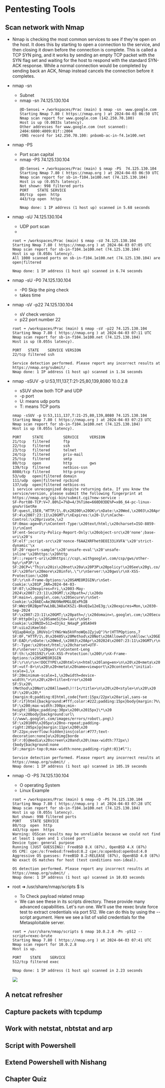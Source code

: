 # Pentesting Tools
## Scan network with Nmap
- Nmap is checking the most common services to see if they're open on the host. It does this by starting to open a connection to the service, and then closing it down before the connection is complete. This is called a TCP SYN ping, and it works by sending an empty TCP packet with the SYN flag set and waiting for the host to respond with the standard SYN-ACK response. While a normal connection would be completed by sending back an ACK, Nmap instead cancels the connection before it completes.
- nmap -sn
    - Subnet
    - nmap -sn 74.125.130.104
        ```
        @D-Sensei ➜ /workspaces/Prac (main) $ nmap -sn  www.google.com
        Starting Nmap 7.80 ( https://nmap.org ) at 2024-04-03 06:50 UTC
        Nmap scan report for www.google.com (142.250.70.100)
        Host is up (0.0033s latency).
        Other addresses for www.google.com (not scanned): 2404:6800:4009:81f::2004
        rDNS record for 142.250.70.100: pnbomb-ac-in-f4.1e100.net
        ```
- nmap -PS
    - Port scan capital
    - nmap -PS 74.125.130.104
        ```Output
        @D-Sensei ➜ /workspaces/Prac (main) $ nmap -PS  74.125.130.104
        Starting Nmap 7.80 ( https://nmap.org ) at 2024-04-03 06:59 UTC
        Nmap scan report for sb-in-f104.1e100.net (74.125.130.104)
        Host is up (0.057s latency).
        Not shown: 998 filtered ports
        PORT    STATE SERVICE
        80/tcp  open  http
        443/tcp open  https

        Nmap done: 1 IP address (1 host up) scanned in 5.68 seconds

      ```

- nmap -sU 74.125.130.104
    - UDP port scan
    - 
    ```
    root ➜ /workspaces/Prac (main) $ nmap -sU 74.125.130.104
    Starting Nmap 7.80 ( https://nmap.org ) at 2024-04-03 07:05 UTC
    Nmap scan report for sb-in-f104.1e100.net (74.125.130.104)
    Host is up (0.058s latency).
    All 1000 scanned ports on sb-in-f104.1e100.net (74.125.130.104) are open|filtered

    Nmap done: 1 IP address (1 host up) scanned in 6.74 seconds
    ```
- nmap -sU -P0 74.125.130.104
    - -P0 Skip the ping check
    - takes time

- nmap -sV -p22 74.125.130.104
    - sV check version 
    - p22 port number 22
    ```
    root ➜ /workspaces/Prac (main) $ nmap -sV -p22 74.125.130.104
    Starting Nmap 7.80 ( https://nmap.org ) at 2024-04-03 07:11 UTC
    Nmap scan report for sb-in-f104.1e100.net (74.125.130.104)
    Host is up (0.055s latency).

    PORT   STATE    SERVICE VERSION
    22/tcp filtered ssh

    Service detection performed. Please report any incorrect results at https://nmap.org/submit/ .
    Nmap done: 1 IP address (1 host up) scanned in 1.34 seconds
    ```

- nmap -sSUV -p U:53,111,137,T:21-25,80,139,8080 10.0.2.8
    - sSUV show both TCP and UDP
    - -p port 
    - U: means udp ports
    - T: means TCP ports
    ```Output
    nmap -sSUV -p U:53,111,137,T:21-25,80,139,8080 74.125.130.104
    Starting Nmap 7.80 ( https://nmap.org ) at 2024-04-03 07:23 UTC
    Nmap scan report for sb-in-f104.1e100.net (74.125.130.104)
    Host is up (0.055s latency).

    PORT     STATE         SERVICE     VERSION
    21/tcp   filtered      ftp
    22/tcp   filtered      ssh
    23/tcp   filtered      telnet
    24/tcp   filtered      priv-mail
    25/tcp   filtered      smtp
    80/tcp   open          http        gws
    139/tcp  filtered      netbios-ssn
    8080/tcp filtered      http-proxy
    53/udp   open|filtered domain
    111/udp  open|filtered rpcbind
    137/udp  open|filtered netbios-ns
    1 service unrecognized despite returning data. If you know the service/version, please submit the following fingerprint at https://nmap.org/cgi-bin/submit.cgi?new-service :
    SF-Port80-TCP:V=7.80%I=7%D=4/3%Time=660D03DE%P=x86_64-pc-linux-gnu%r(GetRe
    SF:quest,15E0,"HTTP/1\.0\x20200\x20OK\r\nDate:\x20Wed,\x2003\x20Apr\x20202
    SF:4\x2007:23:11\x20GMT\r\nExpires:\x20-1\r\nCache-Control:\x20private,\x2
    SF:0max-age=0\r\nContent-Type:\x20text/html;\x20charset=ISO-8859-1\r\nCont
    SF:ent-Security-Policy-Report-Only:\x20object-src\x20'none';base-uri\x20's
    SF:elf';script-src\x20'nonce-f6AA2XRFhetOEOI33iXVFA'\x20'strict-dynamic'\x
    SF:20'report-sample'\x20'unsafe-eval'\x20'unsafe-inline'\x20https:\x20http
    SF::;report-uri\x20https://csp\.withgoogle\.com/csp/gws/other-hp\r\nP3P:\x
    SF:20CP=\"This\x20is\x20not\x20a\x20P3P\x20policy!\x20See\x20g\.co/p3phelp
    SF:\x20for\x20more\x20info\.\"\r\nServer:\x20gws\r\nX-XSS-Protection:\x200
    SF:\r\nX-Frame-Options:\x20SAMEORIGIN\r\nSet-Cookie:\x201P_JAR=2024-04-03-
    SF:07;\x20expires=Fri,\x2003-May-2024\x2007:23:11\x20GMT;\x20path=/;\x20do
    SF:main=\.google\.com;\x20Secure\r\nSet-Cookie:\x20AEC=Ae3NU9NeRMGLQExPhIB
    SF:WWzrDR2BpmfVwLbBL3A8aCKSZi-BkoQ1w12eE3g;\x20expires=Mon,\x2030-Sep-2024
    SF:\x2007:23:11\x20GMT;\x20path=/;\x20domain=\.google\.com;\x20Secure;\x20
    SF:HttpOnly;\x20SameSite=lax\r\nSet-Cookie:\x20NID=512=d3jkz_N4aqP_p95A949
    SF:uiLo2iKeel6d-VQ1apB4oCp_1RUVo1rlYNGrWa5kVFnoWQoJZyjuQ")%r(HTTPOptions,7
    SF:0F,"HTTP/1\.0\x20405\x20Method\x20Not\x20Allowed\r\nAllow:\x20GET,\x20H
    SF:EAD\r\nDate:\x20Wed,\x2003\x20Apr\x202024\x2007:23:11\x20GMT\r\nContent
    SF:-Type:\x20text/html;\x20charset=UTF-8\r\nServer:\x20gws\r\nContent-Leng
    SF:th:\x201592\r\nX-XSS-Protection:\x200\r\nX-Frame-Options:\x20SAMEORIGIN
    SF:\r\n\r\n<!DOCTYPE\x20html>\n<html\x20lang=en>\n\x20\x20<meta\x20charset
    SF:=utf-8>\n\x20\x20<meta\x20name=viewport\x20content=\"initial-scale=1,\x
    SF:20minimum-scale=1,\x20width=device-width\">\n\x20\x20<title>Error\x2040
    SF:5\x20\(Method\x20Not\x20Allowed\)!!1</title>\n\x20\x20<style>\n\x20\x20
    SF:\x20\x20\*{margin:0;padding:0}html,code{font:15px/22px\x20arial,sans-se
    SF:rif}html{background:#fff;color:#222;padding:15px}body{margin:7%\x20auto
    SF:\x200;max-width:390px;min-height:180px;padding:30px\x200\x2015px}\*\x20
    SF:>\x20body{background:url\(//www\.google\.com/images/errors/robot\.png\)
    SF:\x20100%\x205px\x20no-repeat;padding-right:205px}p{margin:11px\x200\x20
    SF:22px;overflow:hidden}ins{color:#777;text-decoration:none}a\x20img{borde
    SF:r:0}@media\x20screen\x20and\x20\(max-width:772px\){body{background:none
    SF:;margin-top:0;max-width:none;padding-right:0}}#l");

    Service detection performed. Please report any incorrect results at https://nmap.org/submit/ .
    Nmap done: 1 IP address (1 host up) scanned in 105.19 seconds
    ```

- nmap -O -PS 74.125.130.104
    - O operating System
    - Linux Example
    ```opt
    root ➜ /workspaces/Prac (main) $ nmap -O -PS 74.125.130.104
    Starting Nmap 7.80 ( https://nmap.org ) at 2024-04-03 07:28 UTC
    Nmap scan report for sb-in-f104.1e100.net (74.125.130.104)
    Host is up (0.055s latency).
    Not shown: 998 filtered ports
    PORT    STATE SERVICE
    80/tcp  open  http
    443/tcp open  https
    Warning: OSScan results may be unreliable because we could not find at least 1 open and 1 closed port
    Device type: general purpose
    Running (JUST GUESSING): FreeBSD 8.X (87%), OpenBSD 4.X (87%)
    OS CPE: cpe:/o:freebsd:freebsd:8.2 cpe:/o:openbsd:openbsd:4.0
    Aggressive OS guesses: FreeBSD 8.2-RELEASE (87%), OpenBSD 4.0 (87%)
    No exact OS matches for host (test conditions non-ideal).

    OS detection performed. Please report any incorrect results at https://nmap.org/submit/ .
    Nmap done: 1 IP address (1 host up) scanned in 10.03 seconds
    ```

- root ➜ /usr/share/nmap/scripts $ ls
    - To Check payload related nmap
    - We can see these in its scripts directory. These provide many advanced capabilities. Let's run one. We'll use the rexec brute force test to extract credentials via port 512. We can do this by using the --script argument. Here we see a list of valid credentials for the Metasploitable server.
    ```
    root ➜ /usr/share/nmap/scripts $ nmap 10.0.2.8 -Pn -p512 --script=rexec-brute
    Starting Nmap 7.80 ( https://nmap.org ) at 2024-04-03 07:41 UTC
    Nmap scan report for 10.0.2.8
    Host is up.

    PORT    STATE    SERVICE
    512/tcp filtered exec

    Nmap done: 1 IP address (1 host up) scanned in 2.23 seconds
    ```
    ![](images/namp+script+brute.png)

## A netcat refresher




## Capture packets with tcpdump
## Work with netstat, nbtstat and arp
## Script with Powershell
## Extend Powershell with Nishang
## Chapter Quiz